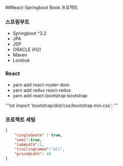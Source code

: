 ##React-Springboot Book 프로젝트

### 스프링부트
- Springboot ^3.2
- JPA
- JSP
- ORACLE (H2)
- Maven
- Lombok

### React
- yarn add react-router-dom
- yarn add redux react-redux
- yarn add react-bootstrap bootstrap

'''txt
import 'bootstrap/dist/css/bootstrap.min.css';
'''

### 프로젝트 세팅
```json
{
    "singleQuote" : true,
    "semi":true,
    "tabWidth":2,
    "trailingComma":"all",
    "printWidth": 80
}
```